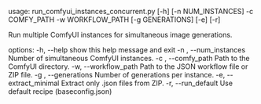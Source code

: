 usage: run_comfyui_instances_concurrent.py [-h] [-n NUM_INSTANCES] -c COMFY_PATH -w WORKFLOW_PATH [-g GENERATIONS] [-e] [-r]

Run multiple ComfyUI instances for simultaneous image generations.

options:
  -h, --help                                 show this help message and exit
  -n , --num_instances        Number of simultaneous ComfyUI instances.
  -c , --comfy_path               Path to the ComfyUI directory.
  -w, --workflow_path          Path to the JSON workflow file or ZIP file.
  -g , --generations                Number of generations per instance.
  -e, --extract_minimal        Extract only .json files from ZIP.
  -r, --run_default                    Use default recipe (baseconfig.json)

  
